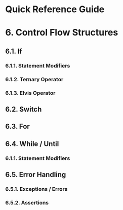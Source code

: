 Quick Reference Guide
=====================

# 6. Control Flow Structures

## 6.1. If

### 6.1.1. Statement Modifiers

### 6.1.2. Ternary Operator

### 6.1.3. Elvis Operator

## 6.2. Switch

## 6.3. For

## 6.4. While / Until

### 6.1.1. Statement Modifiers

## 6.5. Error Handling

### 6.5.1. Exceptions / Errors

### 6.5.2. Assertions
